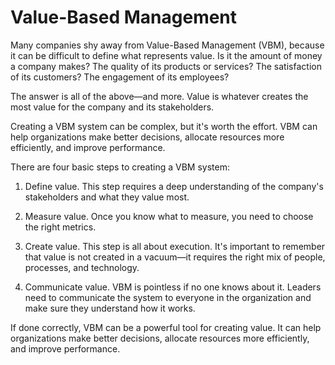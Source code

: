 # Value-Based Management

Many companies shy away from Value-Based Management (VBM), because it can be difficult to define what represents value. Is it the amount of money a company makes? The quality of its products or services? The satisfaction of its customers? The engagement of its employees?

The answer is all of the above—and more. Value is whatever creates the most value for the company and its stakeholders.

Creating a VBM system can be complex, but it's worth the effort. VBM can help organizations make better decisions, allocate resources more efficiently, and improve performance.

There are four basic steps to creating a VBM system:

1. Define value. This step requires a deep understanding of the company's stakeholders and what they value most.

2. Measure value. Once you know what to measure, you need to choose the right metrics.

3. Create value. This step is all about execution. It's important to remember that value is not created in a vacuum—it requires the right mix of people, processes, and technology.

4. Communicate value. VBM is pointless if no one knows about it. Leaders need to communicate the system to everyone in the organization and make sure they understand how it works.

If done correctly, VBM can be a powerful tool for creating value. It can help organizations make better decisions, allocate resources more efficiently, and improve performance.
